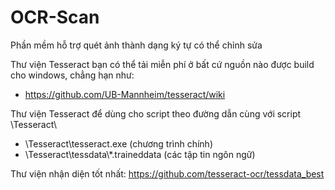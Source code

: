 # OCR-Scan
Phần mềm hỗ trợ quét ảnh thành dạng ký tự có thể chỉnh sửa

Thư viện Tesseract bạn có thể tải miễn phí ở bất cứ nguồn nào được build cho windows, chẳng hạn như:
- https://github.com/UB-Mannheim/tesseract/wiki

Thư viện Tesseract để dùng cho script theo đường dẫn cùng với script \Tesseract\
- \Tesseract\tesseract.exe (chương trình chính)
- \Tesseract\tessdata\\*.traineddata (các tập tin ngôn ngữ)

Thư viện nhận diện tốt nhất: https://github.com/tesseract-ocr/tessdata_best
